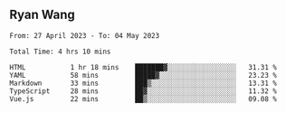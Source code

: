 ## Ryan Wang

<!--START_SECTION:waka-->

```text
From: 27 April 2023 - To: 04 May 2023

Total Time: 4 hrs 10 mins

HTML           1 hr 18 mins    ███████▓░░░░░░░░░░░░░░░░░   31.31 %
YAML           58 mins         █████▓░░░░░░░░░░░░░░░░░░░   23.23 %
Markdown       33 mins         ███▒░░░░░░░░░░░░░░░░░░░░░   13.31 %
TypeScript     28 mins         ██▓░░░░░░░░░░░░░░░░░░░░░░   11.32 %
Vue.js         22 mins         ██▒░░░░░░░░░░░░░░░░░░░░░░   09.08 %
```

<!--END_SECTION:waka-->
